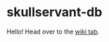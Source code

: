 # skullservant-db

Hello! Head over to the [wiki tab](https://github.com/mathias/skullservant-db/wiki).
